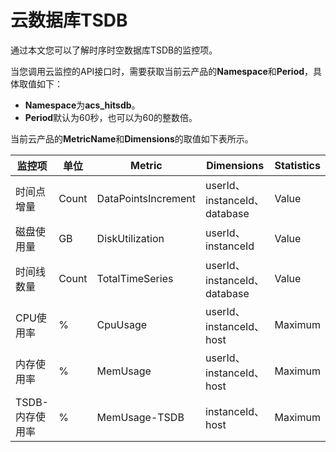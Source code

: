 # 云数据库TSDB

通过本文您可以了解时序时空数据库TSDB的监控项。

当您调用云监控的API接口时，需要获取当前云产品的**Namespace**和**Period**，具体取值如下：

-   **Namespace**为**acs\_hitsdb**。
-   **Period**默认为60秒，也可以为60的整数倍。

当前云产品的**MetricName**和**Dimensions**的取值如下表所示。

|监控项|单位|Metric|Dimensions|Statistics|
|---|--|------|----------|----------|
|时间点增量|Count|DataPointsIncrement|userId、instanceId、database|Value|
|磁盘使用量|GB|DiskUtilization|userId、instanceId|Value|
|时间线数量|Count|TotalTimeSeries|userId、instanceId、database|Value|
|CPU使用率|%|CpuUsage|userId、instanceId、host|Maximum|
|内存使用率|%|MemUsage|userId、instanceId、host|Maximum|
|TSDB-内存使用率|%|MemUsage-TSDB|instanceId、host|Maximum|

